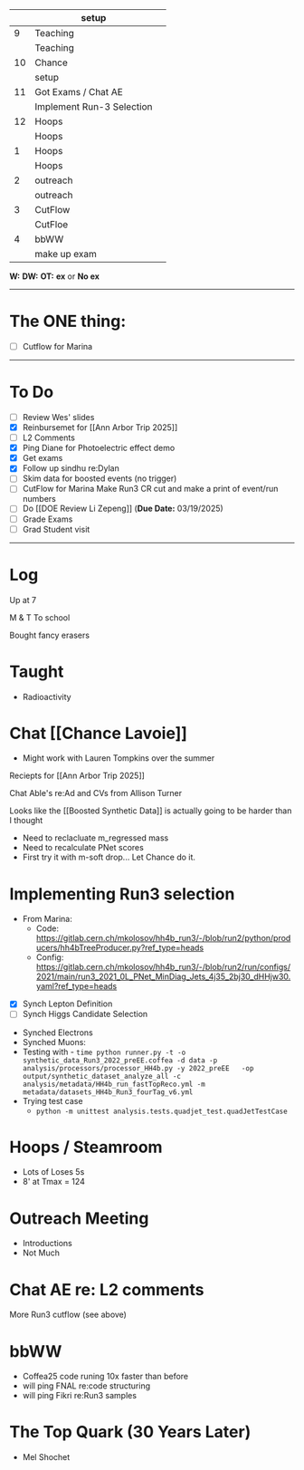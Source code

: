 
|     | setup                     |     |
| --- | ------------------------- | --- |
| 9   | Teaching                  |     |
|     | Teaching                  |     |
| 10  | Chance                    |     |
|     | setup                     |     |
| 11  | Got Exams / Chat AE       |     |
|     | Implement Run-3 Selection |     |
| 12  | Hoops                     |     |
|     | Hoops                     |     |
| 1   | Hoops                     |     |
|     | Hoops                     |     |
| 2   | outreach                  |     |
|     | outreach                  |     |
| 3   | CutFlow                   |     |
|     | CutFloe                   |     |
| 4   | bbWW                      |     |
|     | make up exam              |     |

**W:**
**DW:**
**OT:**
**ex** or **No ex**

---
# The ONE thing: 
- [ ] Cutflow for Marina 

---
# To Do

- [ ] Review Wes' slides
- [x] Reinbursemet for [[Ann Arbor Trip 2025]]
- [ ] L2 Comments
- [x] Ping Diane for Photoelectric effect demo
- [x] Get exams
- [x] Follow up sindhu re:Dylan 
- [ ] Skim data for boosted events (no trigger)
- [ ] CutFlow for Marina Make Run3 CR cut and make a print of event/run numbers
- [ ]  Do  [[DOE Review Li Zepeng]] (**Due Date:** 03/19/2025)
- [ ] Grade Exams
- [ ] Grad Student visit
---

# Log


Up at 7 

M & T To school

Bought fancy erasers 

# Taught 
- Radioactivity 

# Chat [[Chance Lavoie]]
- Might work with Lauren Tompkins over the summer


Reciepts for [[Ann Arbor Trip 2025]]

Chat Able's  re:Ad and CVs from Allison Turner

Looks like the [[Boosted Synthetic Data]] is actually going to be harder than I thought
- Need to reclacluate m_regressed mass
- Need to recalculate PNet scores
- First try it with m-soft drop... Let Chance do it.

# Implementing Run3 selection
- From Marina: 
	- Code: https://gitlab.cern.ch/mkolosov/hh4b_run3/-/blob/run2/python/producers/hh4bTreeProducer.py?ref_type=heads
	- Config: https://gitlab.cern.ch/mkolosov/hh4b_run3/-/blob/run2/run/configs/2021/main/run3_2021_0L_PNet_MinDiag_Jets_4j35_2bj30_dHHjw30.yaml?ref_type=heads
- [x] Synch Lepton Definition
- [ ] Synch Higgs Candidate Selection
- Synched Electrons
- Synched Muons:
- Testing with 
	   - `time python runner.py -t -o synthetic_data_Run3_2022_preEE.coffea -d data -p analysis/processors/processor_HH4b.py -y 2022_preEE   -op output/synthetic_dataset_analyze_all -c analysis/metadata/HH4b_run_fastTopReco.yml -m metadata/datasets_HH4b_Run3_fourTag_v6.yml`
- Trying test case
	- `python -m unittest analysis.tests.quadjet_test.quadJetTestCase`

# Hoops / Steamroom
- Lots of Loses 5s 
- 8' at Tmax = 124

# Outreach Meeting
- Introductions
- Not Much

# Chat AE re: L2 comments

More Run3 cutflow (see above)


# bbWW
- Coffea25 code runing 10x faster than before
- will ping FNAL re:code structuring
- will ping Fikri re:Run3 samples


# The Top Quark (30 Years Later)
- Mel Shochet